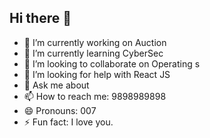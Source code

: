 ## Hi there 👋

- 🔭 I’m currently working on Auction
- 🌱 I’m currently learning CyberSec
- 👯 I’m looking to collaborate on Operating s
- 🤔 I’m looking for help with React JS
- 💬 Ask me about 
- 📫 How to reach me: 9898989898
- 😄 Pronouns: 007
- ⚡ Fun fact: I love you.
